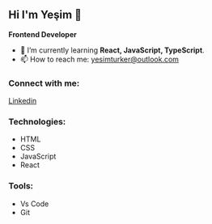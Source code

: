## Hi I'm Yeşim 👋 
**Frontend Developer**

<!--
**yesimcetintas/yesimcetintas** is a ✨ _special_ ✨ repository because its `README.md` (this file) appears on your GitHub profile.

Here are some ideas to get you started:

- 👯 I’m looking to collaborate on ...
- 🤔 I’m looking for help with ...
- 💬 Ask me about ...
- 🔭 I’m currently working on ...
- 😄 Pronouns: ...
- ⚡ Fun fact: ...

-->


- 🌱 I’m currently learning **React, JavaScript, TypeScript**.
- 📫 How to reach me: yesimturker@outlook.com

### Connect with me:
[Linkedin](https://www.linkedin.com/in/yesimcetintas/)

### Technologies:
* HTML
* CSS
* JavaScript
* React

### Tools:
* Vs Code
* Git


